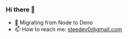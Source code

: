 ### Hi there 🎉

<!--
**steedev/steedev** is a ✨ _special_ ✨ repository because its `README.md` (this file) appears on your GitHub profile.

Here are some ideas to get you started:
-->
- 🦕 Migrating from Node to Deno
- 📫 How to reach me: steedev0@gmail.com
